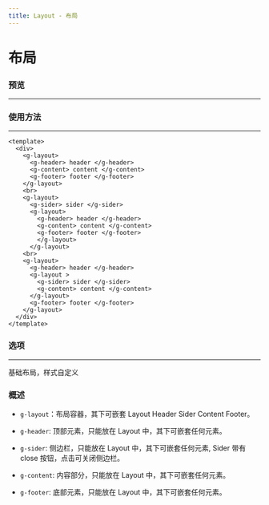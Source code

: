 ```yaml
---
title: Layout - 布局
---
```


# 布局

### 预览
***
<layout-demo></layout-demo>

### 使用方法
***
```vue
<template>
  <div>
    <g-layout>
      <g-header> header </g-header>
      <g-content> content </g-content>
      <g-footer> footer </g-footer>
    </g-layout>
    <br>
    <g-layout>
      <g-sider> sider </g-sider>
      <g-layout>
        <g-header> header </g-header>
        <g-content> content </g-content>
        <g-footer> footer </g-footer>
        </g-layout>
      </g-layout>
    <br>
    <g-layout>
      <g-header> header </g-header>
      <g-layout >
        <g-sider> sider </g-sider>
        <g-content> content </g-content>
      </g-layout>
      <g-footer> footer </g-footer>
    </g-layout>
  </div>
</template>
```

### 选项
***
基础布局，样式自定义
<br/>

### 概述
* `g-layout`：布局容器，其下可嵌套 Layout Header Sider Content Footer。

* `g-header`: 顶部元素，只能放在 Layout 中，其下可嵌套任何元素。

* `g-sider`: 侧边栏，只能放在 Layout 中，其下可嵌套任何元素, Sider 带有 close 按钮，点击可关闭侧边栏。

* `g-content`: 内容部分，只能放在 Layout 中，其下可嵌套任何元素。

* `g-footer`: 底部元素，只能放在 Layout 中，其下可嵌套任何元素。
